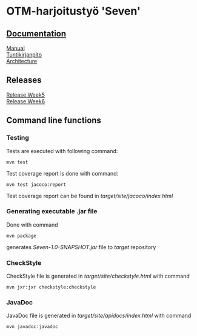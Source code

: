 # OTM-harjoitustyö 'Seven'

## [Documentation](https://github.com/kettroni/otm-harjoitustyo/tree/master/Seven/Documentation) 
[Manual](https://github.com/kettroni/otm-harjoitustyo/blob/master/Seven/Documentation/manual.md)   
[Tuntikirjanpito](https://github.com/kettroni/otm-harjoitustyo/blob/master/Seven/Documentation/tuntikirjanpito.md)  
[Architecture](https://github.com/kettroni/otm-harjoitustyo/blob/master/Seven/Documentation/architecture.md)  


## Releases
[Release Week5](https://github.com/kettroni/otm-harjoitustyo/releases/tag/viikko5)  
[Release Week6](https://github.com/kettroni/otm-harjoitustyo/releases/tag/viikko6)  

## Command line functions

### Testing

Tests are executed with following command:

```
mvn test
```

Test coverage report is done with command:

```
mvn test jacoco:report
```

Test coverage report can be found in _target/site/jacoco/index.html_

### Generating executable .jar file 

Done with command

```
mvn package
```

generates _Seven-1.0-SNAPSHOT.jar_ file to _target_ repository

### CheckStyle

CheckStyle file is generated in _target/site/checkstyle.html_ with command

```
mvn jxr:jxr checkstyle:checkstyle
```

### JavaDoc

JavaDoc file is generated in _target/site/apidocs/index.html_  with command

```
mvn javadoc:javadoc
```
